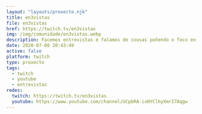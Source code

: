 ```yaml
---
layout: "layouts/proxecto.njk"
title: en3vistas
file: en3vistas
href: https://twitch.tv/en3vistas
img: /img/comunidade/en3vistas.webp
description: Facemos entrevistas e falamos de cousas poñendo o foco en diferentes temáticas culturais e sociopolíticas dende unha óptica local. E a ti, que che parece?
date: 2020-07-08 20:43:49
active: false
platform: twitch
type: proxecto
tags:
  - twitch
  - youtube
  - entrevistas
redes:
  twitch: https://twitch.tv/en3vistas
  youtube: https://www.youtube.com/channel/UCpbRA-ixHYClhyXmrI7Aqgw
---
```

